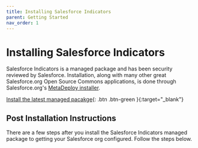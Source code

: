 ```yaml
---
title: Installing Salesforce Indicators
parent: Getting Started
nav_order: 1
---
```


# Installing Salesforce Indicators

Salesforce Indicators is a managed package and has been security reviewed by Salesforce. Installation, along with many other great Salesforce.org Open Source Commons applications, is done through Salesforce.org's [MetaDeploy installer](https://github.com/SFDO-Tooling/MetaDeploy).

[Install the latest managed pacakge](https://install.salesforce.org/products/indicators/latest){: .btn .btn-green }{:target="_blank"}

## Post Installation Instructions

There are a few steps after you install the Salesforce Indicators managed package to getting your Salesforce org configured. Follow the steps below.
